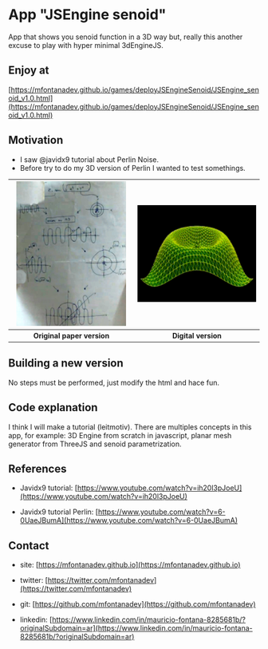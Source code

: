
# App "JSEngine senoid"

App that shows you senoid function in a 3D way but, really this another excuse to play with hyper minimal 3dEngineJS.

## Enjoy at
[https://mfontanadev.github.io/games/deployJSEngineSenoid/JSEngine_senoid_v1.0.html](https://mfontanadev.github.io/games/deployJSEngineSenoid/JSEngine_senoid_v1.0.html)

## Motivation
- I saw @javidx9 tutorial about Perlin Noise.
- Before try to do my 3D version of Perlin I wanted to test somethings.

<table>
	<tr>
		<th width="360px" align="center">
		<img width="220px" src="https://github.com/mfontanadev/POCs/blob/master/JSEngine_senoid/doc/JSEngine_leftside.png?raw=true">
		</th>
		<th width="360px" align="center">
		<img width="360px" src="https://github.com/mfontanadev/POCs/blob/master/JSEngine_senoid/doc/JSEngine_senoid.gif?raw=true">
		</th>
	</tr>
	<tr>
		<th align="center">
			Original paper version
		</th>
		<th align="center">
		    Digital version
        </th>
	</tr>
</table>


## Building a new version

No steps must be performed, just modify the html and hace fun.

## Code explanation

I think I will make a tutorial (leitmotiv). There are multiples concepts in this app, for example: 3D Engine from scratch in javascript, planar mesh generator from ThreeJS and senoid parametrization.

## References

* Javidx9 tutorial: [https://www.youtube.com/watch?v=ih20l3pJoeU](https://www.youtube.com/watch?v=ih20l3pJoeU)

* Javidx9 tutorial Perlin: [https://www.youtube.com/watch?v=6-0UaeJBumA](https://www.youtube.com/watch?v=6-0UaeJBumA)

## Contact

* site: [https://mfontanadev.github.io](https://mfontanadev.github.io)

* twitter: [https://twitter.com/mfontanadev](https://twitter.com/mfontanadev)

* git: [https://github.com/mfontanadev](https://github.com/mfontanadev)

* linkedin: [https://www.linkedin.com/in/mauricio-fontana-8285681b/?originalSubdomain=ar](https://www.linkedin.com/in/mauricio-fontana-8285681b/?originalSubdomain=ar)


